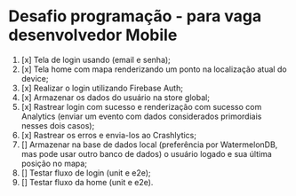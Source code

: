 # Desafio programação - para vaga desenvolvedor Mobile

1. [x] Tela de login usando (email e senha);
2. [x] Tela home com mapa renderizando um ponto na localização atual do device;
3. [x] Realizar o login utilizando Firebase Auth;
4. [x] Armazenar os dados do usuário na store global;
5. [x] Rastrear login com sucesso e renderização com sucesso com Analytics (enviar um evento com
   dados
   considerados primordiais nesses dois casos);
6. [x] Rastrear os erros e envia-los ao Crashlytics;
7. [] Armazenar na base de dados local (preferência por WatermelonDB, mas pode usar outro banco de
   dados) o usuário logado e sua última posição no mapa;
8. [] Testar fluxo de login (unit e e2e);
9. [] Testar fluxo da home (unit e e2e).



